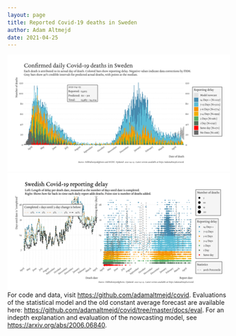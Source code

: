 ```yaml
---
layout: page
title: Reported Covid-19 deaths in Sweden
author: Adam Altmejd
date: 2021-04-25
---
```


![Graph of Swedish Covid-19 deaths with reporting delay.](deaths_lag_sweden_2021-04-25.png "Swedish Covid-19 deaths.")
![Graph of Swedish Covid-19 reporting delay in daily deaths.](lag_trend_sweden_2021-04-25.png "Trend in Swedish Covid-19 mortality reporting delay.")
For code and data, visit <https://github.com/adamaltmejd/covid>.
Evaluations of the statistical model and the old constant average forecast are available here: <https://github.com/adamaltmejd/covid/tree/master/docs/eval>.
For an indepth explanation and evaluation of the nowcasting model, see <https://arxiv.org/abs/2006.06840>.
